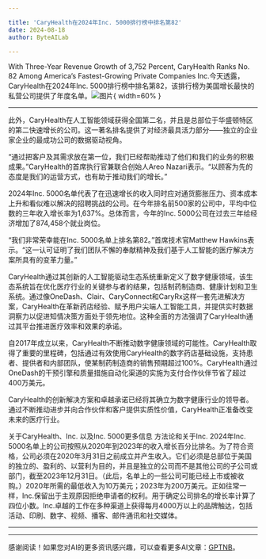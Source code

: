 ```yaml
---

title: 'CaryHealth在2024年Inc. 5000排行榜中排名第82'
date: 2024-08-18
author: ByteAILab

---
```


With Three-Year Revenue Growth of 3,752 Percent, CaryHealth Ranks No. 82 Among America’s Fastest-Growing Private Companies
Inc.今天透露，CaryHealth在2024年Inc. 5000排行榜中排名第82，该排行榜为美国增长最快的私营公司提供了年度名单。![图片](https://ai-techpark.com/wp-content/uploads/2024/08/CaryHealth-960x540.jpg){ width=60% }

---
此外，CaryHealth在人工智能领域获得全国第二名，并且是总部位于华盛顿特区的第二快速增长的公司。这一著名排名提供了对经济最具活力部分——独立的企业家企业的最成功公司的数据驱动视角。

“通过把客户及其需求放在第一位，我们已经帮助推动了他们和我们的业务的积极成果。”CaryHealth的首席执行官兼联合创始人Areo Nazari表示。“以顾客为先的态度是我们的运营方式，也有助于推动我们的增长。”

2024年Inc. 5000名单代表了在迅速增长的收入同时应对通货膨胀压力、资本成本上升和看似难以解决的招聘挑战的公司。在今年排名前500家的公司中，平均中位数的三年收入增长率为1,637%。总体而言，今年的Inc. 5000公司在过去三年给经济增加了874,458个就业岗位。

“我们非常荣幸能在Inc. 5000名单上排名第82。”首席技术官Matthew Hawkins表示。“这一认可证明了我们团队不懈的奉献精神及我们基于人工智能的医疗解决方案所具有的变革力量。”

CaryHealth通过其创新的人工智能驱动生态系统重新定义了数字健康领域，该生态系统旨在优化医疗行业的关键参与者的结果，包括制药制造商、健康计划和卫生系统。通过像OneDash、Clair、CaryConnect和CaryRx这样一套先进解决方案，CaryHealth在革新药店经验、赋予用户尖端人工智能工具，并提供实时数据洞察力以促进知情决策方面处于领先地位。这种全面的方法强调了CaryHealth通过其平台推进医疗效率和效果的承诺。

自2017年成立以来，CaryHealth不断推动数字健康领域的可能性。CaryHealth取得了重要的里程碑，包括通过有效使用CaryHealth的数字药店基础设施，支持患者、提供者和内部团队，使某制药制造商的销售预期超过100%。CaryHealth通过OneDash的干预引擎和质量措施自动化渠道的实施为支付合作伙伴节省了超过400万美元。

CaryHealth的创新解决方案和卓越承诺已经将其确立为数字健康行业的领导者。通过不断推动进步并向合作伙伴和客户提供实质性价值，CaryHealth正准备改变未来的医疗行业。

关于CaryHealth、Inc. 以及Inc. 5000更多信息
方法论和关于Inc.
2024年Inc. 5000名单上的公司按照从2020年到2023年的收入增长百分比排名。为了符合资格，公司必须在2020年3月31日之前成立并产生收入。它们必须是总部位于美国的独立的、盈利的、以营利为目的，并且是独立的公司而不是其他公司的子公司或部门，截至2023年12月31日。（此后，名单上的一些公司可能已经上市或被收购。）2020年所需的最低收入为10万美元；2023年为200万美元。正如往常一样，Inc.保留出于主观原因拒绝申请者的权利。用于确定公司排名的增长率计算了四位小数。Inc.卓越的工作在多种渠道上获得每月4000万以上的品牌触达，包括活动、印刷、数字、视频、播客、邮件通讯和社交媒体。

---
---
感谢阅读！如果您对AI的更多资讯感兴趣，可以查看更多AI文章：[GPTNB](https://gptnb.com)。